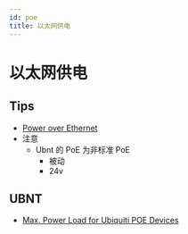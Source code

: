 ```yaml
---
id: poe
title: 以太网供电
---
```

# 以太网供电
## Tips
* [Power over Ethernet](https://en.wikipedia.org/wiki/Power_over_Ethernet)
* 注意
  * Ubnt 的 PoE 为非标准 PoE
    * 被动
    * 24v

## UBNT
* [Max. Power Load for Ubiquiti POE Devices](https://store.freenet-antennas.com.au/documents/UBNT_POE_Cable_Lengths.pdf)
